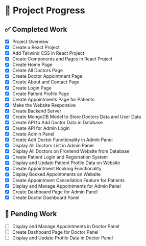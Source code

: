 # 📌 Project Progress

## ✅ Completed Work
- [x] Project Overview
- [x] Create a React Project
- [x] Add Tailwind CSS in React Project
- [x] Create Components and Pages in React Project
- [x] Create Home Page
- [x] Create All Doctors Page
- [x] Create Doctor Appointment Page
- [x] Create About and Contact Page
- [x] Create Login Page
- [x] Create Patient Profile Page
- [x] Create Appointments Page for Patients
- [x] Make the Website Responsive
- [x] Create Backend Server
- [x] Create MongoDB Model to Store Doctors Data and User Data
- [x] Create API to Add Doctor Data in Database
- [x] Create API for Admin Login
- [x] Create Admin Panel
- [x] Create Add Doctor Functionality in Admin Panel
- [x] Display All Doctors List in Admin Panel
- [x] Display All Doctors on Frontend Website from Database
- [x] Create Patient Login and Registration System
- [x] Display and Update Patient Profile Data on Website
- [x] Create Appointment Booking Functionality
- [x] Display Booked Appointments on Website
- [x] Create Appointment Cancellation Feature for Patients
- [x] Display and Manage Appointments for Admin Panel
- [x] Create Dashboard Page for Admin Panel
- [x] Create Doctor Dashboard Panel

## 🔄 Pending Work
- [ ] Display and Manage Appointments in Doctor Panel
- [ ] Create Dashboard Page for Doctor Panel
- [ ] Display and Update Profile Data in Doctor Panel
